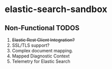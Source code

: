 # elastic-search-sandbox

## Non-Functional TODOS
1. ~~Elastic Rest Client Integration?~~
2. SSL/TLS support?
3. Complex document mapping.
4. Mapped Diagnostic Context
5. Telemetry for Elastic Search
  
